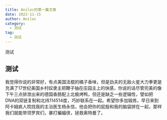 ```yaml
---
title: Aniloc的第一篇文章
date: 2022-11-15
author: Aniloc
category:
  - 测试
tag: 
  - 测试
---
```


测试

<!-- more -->
## 测试

我觉得你说的非常好，有点美国法棍的橘子香味，但是劲夫的无敌火星大力拳更是充满了17世纪美国乡村奴隶主把鞭子抽在庄园主上的快感，你说的话尽管完美的像下午三点排泄出来的德国香肠配上北极烤鸭，但还是缺乏一些逻辑性，譬如把DNA的双链复制和北纬114514度，巧妙联系在一起。希望你多加锻炼，早日来到阿卡姆疯人院找我的主治医生杨永信，他会把你的屁股和我的脑袋拼在一起，那样我们就能带领罗宾们，暴打蝙蝠侠，拯救奥特曼了。